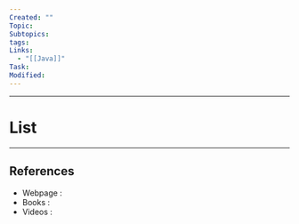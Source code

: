 ```yaml
---
Created: ""
Topic: 
Subtopics: 
tags: 
Links:
  - "[[Java]]"
Task: 
Modified:
---
```



---

# List
---







## References
- Webpage :
- Books   :
- Videos  :
